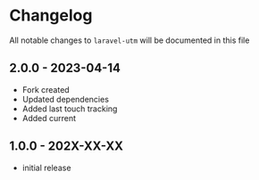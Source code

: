 # Changelog

All notable changes to `laravel-utm` will be documented in this file

## 2.0.0 - 2023-04-14

- Fork created
- Updated dependencies
- Added last touch tracking
- Added current

## 1.0.0 - 202X-XX-XX

- initial release
